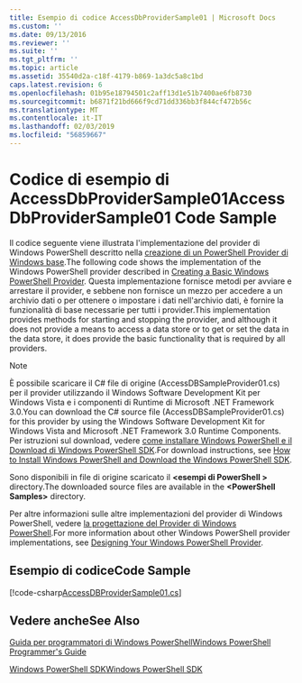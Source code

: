 ```yaml
---
title: Esempio di codice AccessDbProviderSample01 | Microsoft Docs
ms.custom: ''
ms.date: 09/13/2016
ms.reviewer: ''
ms.suite: ''
ms.tgt_pltfrm: ''
ms.topic: article
ms.assetid: 35540d2a-c18f-4179-b869-1a3dc5a8c1bd
caps.latest.revision: 6
ms.openlocfilehash: 01b95e18794501c2aff13d1e51b7400ae6fb8730
ms.sourcegitcommit: b6871f21bd666f9cd71dd336bb3f844cf472b56c
ms.translationtype: MT
ms.contentlocale: it-IT
ms.lasthandoff: 02/03/2019
ms.locfileid: "56859667"
---
```

# <a name="accessdbprovidersample01-code-sample"></a><span data-ttu-id="09507-102">Codice di esempio di AccessDbProviderSample01</span><span class="sxs-lookup"><span data-stu-id="09507-102">AccessDbProviderSample01 Code Sample</span></span>

<span data-ttu-id="09507-103">Il codice seguente viene illustrata l'implementazione del provider di Windows PowerShell descritto nella [creazione di un PowerShell Provider di Windows base](./creating-a-basic-windows-powershell-provider.md).</span><span class="sxs-lookup"><span data-stu-id="09507-103">The following code shows the implementation of the Windows PowerShell provider described in [Creating a Basic Windows PowerShell Provider](./creating-a-basic-windows-powershell-provider.md).</span></span> <span data-ttu-id="09507-104">Questa implementazione fornisce metodi per avviare e arrestare il provider, e sebbene non fornisce un mezzo per accedere a un archivio dati o per ottenere o impostare i dati nell'archivio dati, è fornire la funzionalità di base necessarie per tutti i provider.</span><span class="sxs-lookup"><span data-stu-id="09507-104">This implementation provides methods for starting and stopping the provider, and although it does not provide a means to access a data store or to get or set the data in the data store, it does provide the basic functionality that is required by all providers.</span></span>

> [!NOTE]
> <span data-ttu-id="09507-105">È possibile scaricare il C# file di origine (AccessDBSampleProvider01.cs) per il provider utilizzando il Windows Software Development Kit per Windows Vista e i componenti di Runtime di Microsoft .NET Framework 3.0.</span><span class="sxs-lookup"><span data-stu-id="09507-105">You can download the C# source file (AccessDBSampleProvider01.cs) for this provider by using the Windows Software Development Kit for Windows Vista and Microsoft .NET Framework 3.0 Runtime Components.</span></span> <span data-ttu-id="09507-106">Per istruzioni sul download, vedere [come installare Windows PowerShell e il Download di Windows PowerShell SDK](/powershell/developer/installing-the-windows-powershell-sdk).</span><span class="sxs-lookup"><span data-stu-id="09507-106">For download instructions, see [How to Install Windows PowerShell and Download the Windows PowerShell SDK](/powershell/developer/installing-the-windows-powershell-sdk).</span></span>
>
> <span data-ttu-id="09507-107">Sono disponibili in file di origine scaricato il  **\<esempi di PowerShell >** directory.</span><span class="sxs-lookup"><span data-stu-id="09507-107">The downloaded source files are available in the **\<PowerShell Samples>** directory.</span></span>
>
> <span data-ttu-id="09507-108">Per altre informazioni sulle altre implementazioni del provider di Windows PowerShell, vedere [la progettazione del Provider di Windows PowerShell](./designing-your-windows-powershell-provider.md).</span><span class="sxs-lookup"><span data-stu-id="09507-108">For more information about other Windows PowerShell provider implementations, see [Designing Your Windows PowerShell Provider](./designing-your-windows-powershell-provider.md).</span></span>

## <a name="code-sample"></a><span data-ttu-id="09507-109">Esempio di codice</span><span class="sxs-lookup"><span data-stu-id="09507-109">Code Sample</span></span>

[!code-csharp[AccessDBProviderSample01.cs](../../powershell-sdk-samples/SDK-2.0/csharp/AccessDBProviderSample01/AccessDBProviderSample01.cs#L11-L30 "AccessDBProviderSample01.cs")]

## <a name="see-also"></a><span data-ttu-id="09507-110">Vedere anche</span><span class="sxs-lookup"><span data-stu-id="09507-110">See Also</span></span>

[<span data-ttu-id="09507-111">Guida per programmatori di Windows PowerShell</span><span class="sxs-lookup"><span data-stu-id="09507-111">Windows PowerShell Programmer's Guide</span></span>](./windows-powershell-programmer-s-guide.md)

[<span data-ttu-id="09507-112">Windows PowerShell SDK</span><span class="sxs-lookup"><span data-stu-id="09507-112">Windows PowerShell SDK</span></span>](../windows-powershell-reference.md)